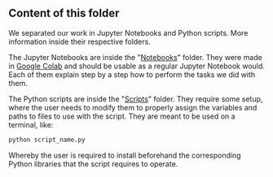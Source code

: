 ## Content of this folder

We separated our work in Jupyter Notebooks and Python scripts. More information inside their respective folders.

The Jupyter Notebooks are inside the "[Notebooks](../Notebooks-scripts/Notebooks)" folder. They were made in [Google Colab](https://colab.research.google.com/) and should be usable as a regular Jupyter Notebook would. Each of them explain step by a step how to perform the tasks we did with them.

The Python scripts are inside the "[Scripts](../Notebooks-scripts/Scripts)" folder. They require some setup, where the user needs to modify them to properly assign the variables and paths to files to use with the script. They are meant to be used on a terminal, like:

```bash
python script_name.py
```

Whereby the user is required to install beforehand the corresponding Python libraries that the script requires to operate.